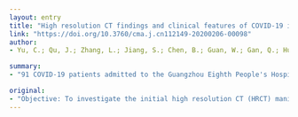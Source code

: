 ```yaml
---
layout: entry
title: "High resolution CT findings and clinical features of COVID-19 in Guangzhou"
link: "https://doi.org/10.3760/cma.j.cn112149-20200206-00098"
author:
- Yu, C.; Qu, J.; Zhang, L.; Jiang, S.; Chen, B.; Guan, W.; Gan, Q.; Huang, D.; Ling, Z.; Jiang, R.; Lin, L.; Liu, J.

summary:
- "91 COVID-19 patients admitted to the Guangzhou Eighth People's Hospital from January 22 to 30, 2020 were analysed. Results included fever in 70 cases and cough in 57 cases. The first time HRCT showed that 24 cases with COVId-19 were normal, however other 67 cases were abnormal."

original:
- "Objective: To investigate the initial high resolution CT (HRCT) manifestations and clinical features of imported COVID-19 in Guangzhou. Methods: A retrospective analysis of 91 COVID-19 patients admitted to the Guangzhou Eighth People's Hospital from January 22 to 30, 2020 was performed including 39 males and 52 females, with a median age of 50 (33-62) years,then their clinical features and HRCT characteristics were analyzed. Results: The main clinical presentations included fever in 70 cases and cough in 57 cases(mainly dry cough in 39 cases). The first time HRCT showed that 24 cases with COVID-19 were normal, however other 67 cases were abnormal. The ground glass opacity in the lung on HRCT was found in 65 cases, including 64 cases with dilated blood vessel crossing the lesion, 50 cases with thickened adjacent pleura, and 47 cases with thickening of interstitial septum. The patchy opacity was seen in 42 cases, and no enlarged lymph nodes were observed in all patients. As for the lesion distribution, there were two cases with bilateral diffuse changes, 57 cases with multiple lesions, 8 cases with the lesion in only one lobe. The lesions were mainly located under the pleura area in 46 cases, including 39 cases in the lower lobe and other 7 cases in the upper lobe. And there were 13 cases without characteristic distribution in the lung. Conclusion: The initial images of COVID-19 in Guangzhou mainly showed multiple ground glass opacity, which were mostly seen in the subpleural and lower lung fields, most of them with thickened pulmonary interstitium. Guangzhou has a higher proportion of COVID-19 patients with mild and general patients, and some confirmed patients show negative HRCT for the first time. Patients without HRCT changes should be reviewed in a timely manner."
---
```


